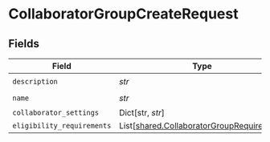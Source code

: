 # CollaboratorGroupCreateRequest


## Fields

| Field                                                                                            | Type                                                                                             | Required                                                                                         | Description                                                                                      |
| ------------------------------------------------------------------------------------------------ | ------------------------------------------------------------------------------------------------ | ------------------------------------------------------------------------------------------------ | ------------------------------------------------------------------------------------------------ |
| `description`                                                                                    | *str*                                                                                            | :heavy_check_mark:                                                                               | N/A                                                                                              |
| `name`                                                                                           | *str*                                                                                            | :heavy_check_mark:                                                                               | N/A                                                                                              |
| `collaborator_settings`                                                                          | Dict[str, *str*]                                                                                 | :heavy_minus_sign:                                                                               | N/A                                                                                              |
| `eligibility_requirements`                                                                       | List[[shared.CollaboratorGroupRequirement](../../models/shared/collaboratorgrouprequirement.md)] | :heavy_minus_sign:                                                                               | N/A                                                                                              |